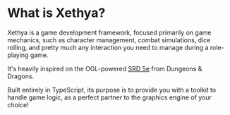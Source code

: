 # What is Xethya?

Xethya is a game development framework, focused primarily on game mechanics, such as character management, combat simulations, dice rolling, and pretty much any interaction you need to manage during a role-playing game.

It's heavily inspired on the OGL-powered [SRD 5e](http://media.wizards.com/2016/downloads/DND/SRD-OGL_V5.1.pdf) from Dungeons & Dragons.

Built entirely in TypeScript, its purpose is to provide you with a toolkit to handle game logic, as a perfect partner to the graphics engine of your choice!

